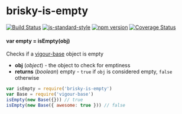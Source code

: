 # brisky-is-empty

<!-- VDOC.badges travis; standard; npm; coveralls -->
<!-- DON'T EDIT THIS SECTION (including comments), INSTEAD RE-RUN `vdoc` TO UPDATE -->
[![Build Status](https://travis-ci.org/vigour-io/is-empty.svg?branch=master)](https://travis-ci.org/vigour-io/is-empty)
[![js-standard-style](https://img.shields.io/badge/code%20style-standard-brightgreen.svg)](http://standardjs.com/)
[![npm version](https://badge.fury.io/js/brisky-is-empty.svg)](https://badge.fury.io/js/brisky-is-empty)
[![Coverage Status](https://coveralls.io/repos/github/vigour-io/is-empty/badge.svg?branch=master)](https://coveralls.io/github/vigour-io/is-empty?branch=master)

<!-- VDOC END -->

<!-- VDOC.jsdoc isEmpty -->
<!-- DON'T EDIT THIS SECTION (including comments), INSTEAD RE-RUN `vdoc` TO UPDATE -->
#### var empty = isEmpty(obj)

Checks if a [vigour-base](https://www.npmjs.com/package/vigour-base) object is empty
- **obj** (*object*) - the object to check for emptiness
- **returns** (*boolean*) empty - `true` if `obj` is considered empty, `false` otherwise

<!-- VDOC END -->

```javascript
var isEmpty = require('brisky-is-empty')
var Base = require('vigour-base')
isEmpty(new Base({})) // true
isEmpty(new Base({ awesome: true })) // false
```